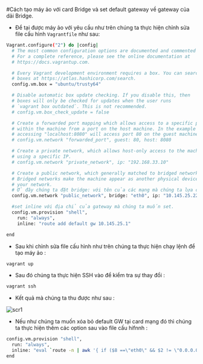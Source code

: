 #Cách tạo máy ảo với card Bridge và set default gateway về gateway của dải Bridge.

- Để tại được máy ảo với yêu cầu như trên chúng ta thực hiện chỉnh sửa file cấu hình `Vagrantfile` như sau:

```sh
Vagrant.configure("2") do |config|
  # The most common configuration options are documented and commented below.
  # For a complete reference, please see the online documentation at
  # https://docs.vagrantup.com.

  # Every Vagrant development environment requires a box. You can search for
  # boxes at https://atlas.hashicorp.com/search.
  config.vm.box = "ubuntu/trusty64"

  # Disable automatic box update checking. If you disable this, then
  # boxes will only be checked for updates when the user runs
  # `vagrant box outdated`. This is not recommended.
  # config.vm.box_check_update = false

  # Create a forwarded port mapping which allows access to a specific port
  # within the machine from a port on the host machine. In the example below,
  # accessing "localhost:8080" will access port 80 on the guest machine.
  # config.vm.network "forwarded_port", guest: 80, host: 8080

  # Create a private network, which allows host-only access to the machine
  # using a specific IP.
  # config.vm.network "private_network", ip: "192.168.33.10"

  # Create a public network, which generally matched to bridged network.
  # Bridged networks make the machine appear as another physical device on
  # your network.
  # Ở đây chúng ta đặt bridge: với tên của các mạng mà chúng ta lựa chọn nhận địa chỉ của card bridge, ip là ip củ máy vật lý
  config.vm.network "public_network", bridge: "eth0", ip: "10.145.25.227"

  #set inline với địa chỉ của gateway mà chúng ta muốn set.
  config.vm.provision "shell",
    run: "always",
    inline: "route add default gw 10.145.25.1"

end
```

- Sau khi chỉnh sửa file cấu hình như trên chúng ta thực hiện chạy lệnh để tạo máy ảo :

```sh
vagrant up
```

- Sau đó chúng ta thực hiện SSH vào để kiểm tra sự thay đổi :

```sh
vagrant ssh
```

- Kết quả mà chúng ta thu được như sau :

![scr1](http://i.imgur.com/nbUhTNo.png)

- Nếu như chúng ta muốn xóa bỏ default GW tại card mạng đó thì chúng ta thực hiện thêm các option sau vào file cấu hifnnh :

```sh
config.vm.provision "shell",
  run: "always",
  inline: "eval `route -n | awk '{ if ($8 ==\"eth0\" && $2 != \"0.0.0.0\") print \"route del default gw \" $2; }'`"
end
```